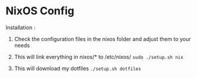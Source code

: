 # NixOS Config

Installation :

1. Check the configuration files in the nixos folder and adjust them to your needs

2. This will link everything in nixos/* to /etc/nixos/  `sudo ./setup.sh nix`

3. This will download my dotfiles  `./setup.sh dotfiles`
